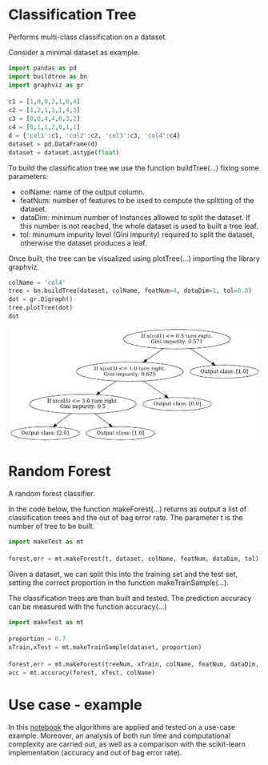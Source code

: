 # Classification Tree
Performs multi-class classification on a dataset.

Consider a minimal dataset as example.

```python
import pandas as pd
import buildtree as bn
import graphviz as gr

c1 = [1,0,0,2,1,0,4]
c2 = [1,2,1,1,1,4,3]
c3 = [0,0,4,4,0,3,2]
c4 = [0,1,1,2,0,1,1]
d = {'col1':c1, 'col2':c2, 'col3':c3, 'col4':c4}
dataset = pd.DataFrame(d)
dataset = dataset.astype(float)
```
To build the classification tree we use the function buildTree(...) fixing some
 parameters:

- colName: name of the output column.
- featNum: number of features to be used to compute the splitting of the dataset. 
- dataDim: minimum number of instances allowed to split the dataset. If this
number is not reached, the whole dataset is used to built a tree leaf.
- tol: minumum impurity level (Gini impurity) required to split the dataset, 
otherwise the dataset produces a leaf.

Once built, the tree can be visualized using plotTree(...) importing the library
graphviz.

```python
colName = 'col4'
tree = bn.buildTree(dataset, colName, featNum=4, dataDim=1, tol=0.0)
dot = gr.Digraph()
tree.plotTree(dot)
dot
```
![Easy1](Easy1.png)


# Random Forest
A random forest classifier.

In the code below, the function makeForest(...) returns as output a list of 
classification trees and the out of bag error rate.
The parameter t is the number of tree to be built.

```python
import makeTest as mt

forest,err = mt.makeForest(t, dataset, colName, featNum, dataDim, tol)
```
Given a dataset,
we can split this into the training set and the
test set, setting the correct proportion in the function makeTrainSample(...).

The classification trees are than built and tested. The prediction accuracy can
be measured with the function
accuracy(...)


```python
import makeTest as mt

proportion = 0.7
xTrain,xTest = mt.makeTrainSample(dataset, proportion)

forest,err = mt.makeForest(treeNum, xTrain, colName, featNum, dataDim, tol)
acc = mt.accuracy(forest, xTest, colName)
```

# Use case - example
In this [notebook](https://github.com/SofiaTorchia/Classification-Trees-and-Random-Forests/blob/master/Project.ipynb) 
the algorithms are applied and tested on a use-case example.
Moreover, an analysis of both run time and computational complexity are carried out,
as well as a comparison with the scikit-learn implementation 
(accuracy and out of bag error rate).




